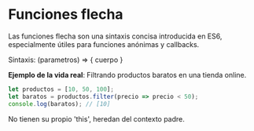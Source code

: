 # Funciones flecha

Las funciones flecha son una sintaxis concisa introducida en ES6, especialmente útiles para funciones anónimas y callbacks.

Sintaxis: (parametros) => { cuerpo }

**Ejemplo de la vida real**: Filtrando productos baratos en una tienda online.

```javascript
let productos = [10, 50, 100];
let baratos = productos.filter(precio => precio < 50);
console.log(baratos); // [10]
```

No tienen su propio 'this', heredan del contexto padre.